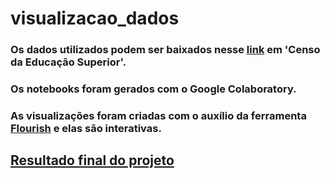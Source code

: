 # visualizacao_dados

### Os dados utilizados podem ser baixados nesse [link](http://inep.gov.br/microdados) em 'Censo da Educação Superior'.  
### Os notebooks foram gerados com o Google Colaboratory.
### As visualizações foram criadas com o auxílio da ferramenta [Flourish](https://flourish.studio/) e elas são interativas.

## [Resultado final do projeto](https://public.flourish.studio/story/129780/)
